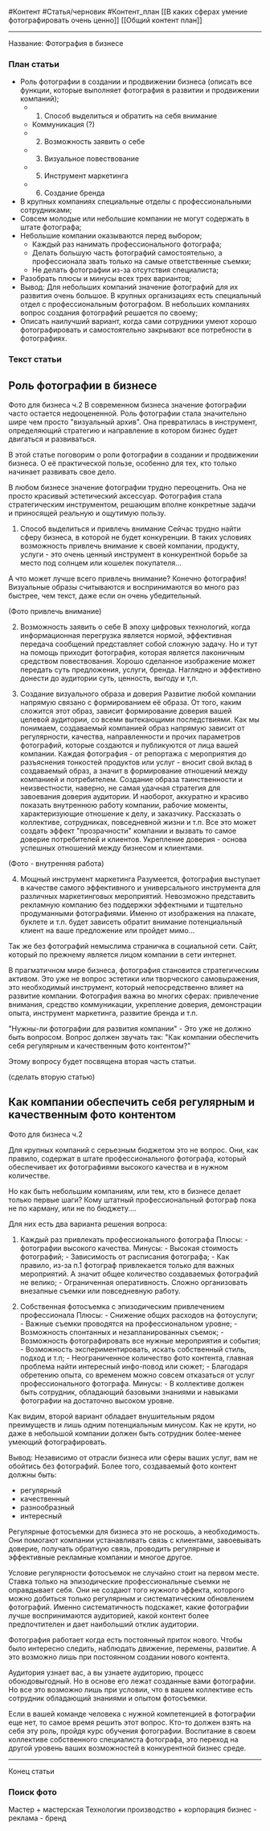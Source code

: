 #Контент #Статья/черновик  #Контент_план 
[[В каких сферах умение фотографировать очень ценно]]
[[Общий контент план]]
__________

Название: Фотография в бизнесе
### План статьи
- Роль фотографии в создании и продвижении бизнеса (описать все функции, которые выполняет фотография в развитии и продвижении компаний);
	- 1. Способ выделиться и обратить на себя внимание
	- Коммуникация (?)
	- 2. Возможность заявить о себе
	- 3. Визуальное повествование
	- 5. Инструмент маркетинга
	- 6. Создание бренда
- В крупных компаниях специальные отделы с профессиональными сотрудниками;
- Совсем молодые или небольшие компании не могут содержать в штате фотографа;
- Небольшие компании оказываются перед выбором;
	- Каждый раз нанимать профессионального фотографа;
	- Делать большую часть фотографий самостоятельно, а профессионала звать только на самые ответственные съемки;
	- Не делать фотографии из-за отсутствия специалиста;
- Разобрать плюсы и минусы всех трех вариантов;
- Вывод: Для небольших компаний значение фотографий для их развития очень большое. В крупных организациях есть специальный отдел с профессиональным фотографом. В небольших компаниях вопрос создания фотографий решается по своему;
- Описать наилучший вариант, когда сами сотрудники умеют хорошо фотографировать и самостоятельно закрывают все потребности в фотографиях.

### Текст статьи

## Роль фотографии в бизнесе
Фото для бизнеса ч.2
В современном бизнеса значение фотографии часто остается недооцененной. 
Роль фотографии стала значительно шире чем просто "визуальный архив". Она превратилась в инструмент, определяющий стратегию и направление в котором бизнес будет двигаться и развиваться.

В этой статье поговорим о роли фотографии в создании и продвижении бизнеса. О её практической пользе, особенно для тех, кто только начинает развивать свое дело.

В любом бизнесе значение фотографии трудно переоценить. Она не просто красивый эстетический аксессуар. Фотография стала стратегическим инструментом, решающим вполне конкретные задачи и приносящей реальную и ощутимую пользу. 

1. Способ выделиться и привлечь внимание
Сейчас трудно найти сферу бизнеса, в которой не будет конкуренции. В таких условиях возможность привлечь внимание к своей компании, продукту, услуги - это очень ценный инструмент в конкурентной борьбе за место под солнцем или кошелек покупателя...

А что может лучше всего привлечь внимание? Конечно фотография! 
Визуальные образы считываются и воспринимаются во много раз быстрее, чем текст, даже если он очень убедительный. 

(Фото привлечь внимание)

2. Возможность заявить о себе
В эпоху цифровых технологий, когда информационная перегрузка является нормой, эффективная передача сообщений представляет собой сложную задачу. Но и тут на помощь приходит фотография, которая является лаконичным средством повествования. 
Хорошо сделанное изображение может передать суть предложения, услуги, бренда. Наглядно и эффективно донести до аудитории суть, ценность, выгоду и т,п.

3. Создание визуального образа и доверия
Развитие любой компании напрямую связано с формированием её образа. 
От того, каким сложится этот образ, зависит формирование доверия вашей целевой аудитории, со всеми вытекающими последствиями. 
Как мы понимаем, создаваемый компанией образ напрямую зависит от регулярности, качества, направленности и прочих параметров фотографий, которые создаются и публикуются от лица вашей компании.
Каждая фотография - от репортажа с мероприятия до разъяснения тонкостей продуктов или услуг - вносит свой вклад в создаваемый образ, а значит в формирование отношений между компанией и потребителем.
Создание образа таинственности и неизвестности, наверно, не самая удачная стратегия для завоевания доверия аудитории.
И наоборот, аккуратно и красиво показать внутреннюю работу компании, рабочие моменты, характеризующие отношение к делу, и заказчику. Рассказать о коллективе, сотрудниках, повседневной жизни и т.п. Все это может создать эффект "прозрачности" компании и вызвать то самое доверие потребителей и клиентов. 
Укрепление доверия - основа успешных отношений между бизнесом и клиентами. 

(Фото - внутренняя работа)

4. Мощный инструмент маркетинга
Разумеется, фотография выступает в качестве самого эффективного и универсального инструмента для различных маркетинговых мероприятий. Невозможно представить рекламную компанию без поддержки эффектными и тщательно продуманными фотографиями. Именно от изображения на плакате, буклете и т.п. будет зависеть обратит внимание потенциальный клиент на ваше предложение или пройдет мимо...  

Так же без фотографий немыслима страничка в социальной сети. Сайт, который по прежнему является лицом компании в сети интернет. 


В прагматичном мире бизнеса, фотография становится стратегическим активом. Это уже не вопрос эстетики или творческого самовыражения, это необходимый инструмент, который непосредственно влияет на развитие компании. 
Фотография важна во многих сферах: привлечение внимания, средство коммуникации,  укрепление доверия, демонстрации опыта, инструмент маркетинга, развитие бренда и т.п.

 "Нужны-ли фотографии для развития компании" - Это уже не должно быть вопросом.
Вопрос должен звучать так: "Как компании обеспечить себя регулярным и качественным фото контентом?"

Этому вопросу будет посвящена вторая часть статьи.



(сделать вторую статью)
## Как компании обеспечить себя регулярным и качественным фото контентом

Фото для бизнеса ч.2

Для крупных компаний с серьезным бюджетом это не вопрос. Они, как правило, содержат в штате профессионального фотографа, который обеспечивает их фотографиями высокого качества и в нужном количестве.

Но как быть небольшим компаниям, или тем, кто в бизнесе делает только первые шаги? Кому штатный профессиональный фотограф пока не по карману, или не по бюджету....

Для них есть два варианта решения вопроса:

1. Каждый раз привлекать профессионального фотографа
	Плюсы: 
		- фотографии высокого качества.
	Минусы: 
		- Высокая стоимость фотографий;
		- Зависимость от расписания фотографа;
		- Как правило, из-за п.1 фотограф привлекается только для важных мероприятий. А значит общее количество создаваемых фотографий не велико;
		- Ограниченная оперативность. Сложно организовать внезапные съемки или повседневную работу.

2. Собственная фотосъемка с эпизодическим привлечением профессионала
	Плюсы:
		- Снижение общих расходов на фотоуслуги;
		- Важные съемки проводятся на профессиональном уровне;
		- Возможность спонтанных и незапланированных съемок;
		- Возможность фотографировать все нужные мероприятия и события;
		- Возможность экспериментировать, искать собственный стиль, подход и т.п;
		- Неограниченное количество фото контента, главная проблема найти интересный инфо-повод или сюжет;
		- Благодаря обретению опыта, со временем можно совсем отказаться от услуг профессионального фотографа.
		Минусы:
		- В коллективе должен быть сотрудник, обладающий базовыми знаниями и навыками фотографии на достаточно высоком уровне.

Как видим, второй вариант обладает внушительным рядом преимуществ и лишь одним потенциальным минусом. Как не крути, но даже в небольшой компании должен быть сотрудник более-менее умеющий фотографировать. 

Вывод:
Независимо от отрасли бизнеса или сферы ваших услуг, вам не обойтись без фотографий.
Более того, создаваемый фото контент должны быть:
- регулярный
- качественный
- разнообразный
- интересный

Регулярные фотосъемки для бизнеса это не роскошь, а необходимость. 
Они помогают компании устанавливать связь с клиентами, завоевывать доверие, получать обратную связь, проводить регулярные и эффективные рекламные компании и многое другое.


Условие регулярности фотосъемок не случайно стоит на первом месте. Ставка только на эпизодические профессиональные съемки не оправдывает себя. Они не создают того нужного эффекта, которого можно добиться только регулярным и систематическим обновлением фотографий. 
Именно систематичность подскажет, какие фотографии лучше воспринимаются аудиторией, какой контент более предпочтителен и дает наибольший отклик аудитории. 

Фотография работает когда есть постоянный приток нового. Чтобы было интересно следить, наблюдать движение, перемены, развитие. А это возможно лишь при постоянном создании нового контента.

Аудитория узнает вас, а вы узнаете аудиторию, процесс обоюдовыгодный. Но в основе его лежат созданные вами фотографии.
Но все это возможно лишь при условии, что в вашем коллективе есть сотрудник обладающий знаниями и опытом фотосъемки.

Если в вашей команде человека с нужной компетенцией в фотографии еще нет, то самое время решить этот вопрос.
Кто-то должен взять на себя эту роль, пройдя курс обучения фотографии.
Воспитание в своем коллективе собственного специалиста фотографа, это переход на другой уровень ваших возможностей в конкурентной бизнес среде.


________________
Конец статьи


### Поиск фото
Мастер +
мастерская
Технологии
производство +
корпорация
бизнес - 
реклама -
бренд
